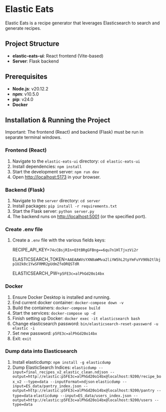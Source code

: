 # Elastic Eats

Elastic Eats is a recipe generator that leverages Elasticsearch to search and generate recipes.

## Project Structure

- **elastic-eats-ui**: React frontend (Vite-based)
- **Server**: Flask backend

## Prerequisites

- **Node.js**: v20.12.2
- **npm**: v10.5.0
- **pip**: v24.0
- **Docker**

## Installation & Running the Project

Important: The frontend (React) and backend (Flask) must be run in separate terminal windows.

### Frontend (React)

1. Navigate to the `elastic-eats-ui` directory:
   ```cd elastic-eats-ui```
2. Install dependencies:
   ```npm install```
3. Start the development server:
   ```npm run dev```
4. Open [http://localhost:5173](http://localhost:5173) in your browser.

### Backend (Flask)

1. Navigate to the `server` directory:
   ```cd server```
2. Install packages:
   ```pip install -r requirements.txt```
3. Start the Flask server:
   ```python server.py```
4. The backend runs on [http://localhost:5001](http://localhost:5001) (or the specified port).

### Create .env file

1. Create a `.env` file with the various fields keys:
   
   RECIPE_API_KEY=```74cCBsjRIn+Q3tBRgGFBng==6qu7n1HlTjvzVi2r```

   ELASTICSEARCH_TOKEN=```AAEAAWVsYXN0aWMva2liYW5hL2tpYmFuYV90b2tlbjp1U2k0c1YwSFRMR2pUdmZfeDRQSTdR```

   ELASTICSEARCH_PW=```p5FE3c=alPhGd20o14bx```

### Docker

1. Ensure Docker Desktop is installed and running.
2. End current docker container:
   ```docker-compose down -v```
3. Build the containers:
   ```docker-compose build```
4. Start the services:
   ```docker-compose up -d```
5. Finish setting up Docker:
   ```docker exec -it elasticsearch bash```
6. Change elasticsearch password:
   ```bin/elasticsearch-reset-password -u elastic -i```
7. Set new password:
   ```p5FE3c=alPhGd20o14bx```
8. Exit:
   ```exit```

### Dump data into Elasticsearch

1. Install elasticdump:
   ```npm install -g elasticdump```
2. Dump ElasticSearch Indices:
   ```elasticdump --input=final_recipes_v2_elastic_clean.ndjson --output=http://elastic:p5FE3c=alPhGd20o14bx@localhost:9200/recipe_box_v2 --type=data --inputFormat=ndjson```
   ```elasticdump --input=ES_data/pantry_index.json --output=http://elastic:p5FE3c=alPhGd20o14bx@localhost:9200/pantry --type=data```
   ```elasticdump --input=ES_data/users_index.json --output=http://elastic:p5FE3c=alPhGd20o14bx@localhost:9200/users --type=data```
